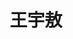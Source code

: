 ---
title: "王宇敖" # 姓名
position: "硕士" # 写硕士或博士
contact: "wangyuao@mail.nankai.edu.cn" # 邮箱
description: "拮抗式气动人工肌肉的非线性控制" # 研究课题
photo: "/url_test/student/wangyuao/photo.jpg" # 把wanghai改成自己名字的拼音
place: 9
item:
- 南开大学学士 # 改成自己的最高学位
- CFIMA 2023 Best Paper Award # 个人成果奖项奖励，总共不要超过4条，精简写
- 中国国际大学生创新大赛(2024)天津赛区高教主赛道铜奖
---